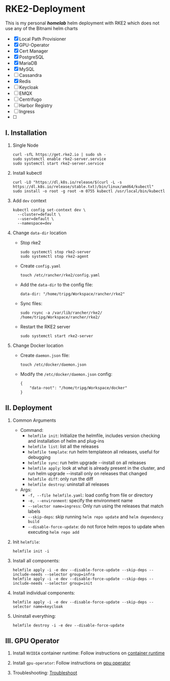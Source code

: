 # RKE2-Deployment
This is my personal ***homelab*** helm deployment with RKE2 which does not use any of the Bitnami helm charts


- [x] Local Path Provisioner
- [x] GPU-Operator
- [x] Cert Manager
- [x] PostgreSQL
- [x] MariaDB
- [x] MySQL
- [ ] Cassandra
- [x] Redis
- [ ] Keycloak
- [ ] EMQX
- [ ] Centrifugo
- [ ] Harbor Registry
- [ ] Ingress
- [ ] 

## I. Installation
1. Single Node
    ```shell
    curl -sfL https://get.rke2.io | sudo sh -
    sudo systemctl enable rke2-server.service
    sudo systemctl start rke2-server.service
    ```
   
2. Install kubectl
    ```shell
    curl -LO "https://dl.k8s.io/release/$(curl -L -s https://dl.k8s.io/release/stable.txt)/bin/linux/amd64/kubectl"
    sudo install -o root -g root -m 0755 kubectl /usr/local/bin/kubectl
    ```

3. Add ```dev``` context
    ```shell
    kubectl config set-context dev \
      --cluster=default \
      --user=default \
      --namespace=dev
    ```

4. Change ```data-dir``` location
   - Stop rke2 
       ```shell
       sudo systemctl stop rke2-server
       sudo systemctl stop rke2-agent
       ```
   - Create ```config.yaml```
       ```shell
       touch /etc/rancher/rke2/config.yaml
       ```
   - Add the ```data-dir``` to the config file:
       ```text
       data-dir: "/home/tripg/Workspace/rancher/rke2"
       ```
   - Sync files:
       ```shell
       sudo rsync -a /var/lib/rancher/rke2/ /home/tripg/Workspace/rancher/rke2/
       ```
   - Restart the RKE2 server
       ```shell
       sudo systemctl start rke2-server
       ```
  
5. Change Docker location
   - Create ```daemon.json``` file:
       ```shell
       touch /etc/docker/daemon.json
       ```
   - Modify the ```/etc/docker/daemon.json``` config:
       ```shell
       {
           "data-root": "/home/tripg/Workspace/docker"
       }
       ```
     
## II. Deployment
1. Common Arguments
    - Command:
      - `helmfile init`: Initialize the helmfile, includes version checking and installation of helm and plug-ins
      - `helmfile list`: list all the releases
      - `helmfile template`: run helm templateon all releases, useful for debugging
      - `helmfile sync`: run helm upgrade --install on all releases
      - `helmfile apply`: look at what is already present in the cluster, and run helm upgrade --install only on releases that changed
      - `helmfile diff`: only run the diff
      - `helmfile destroy`: uninstall all releases
    - Args:
      - `-f, --file helmfile.yaml`: load config from file or directory
      - `-e, --environment`: specify the environment name
      - `--selector name=ingress`: Only run using the releases that match labels
      - `--skip-deps`: skip running `helm repo update` and `helm dependency build`
      - `--disable-force-update`: do not force helm repos to update when executing `helm repo add`

2. Init ```helmfile```:
    ```shell
    helmfile init -i
    ```
   
3. Install all components:
    ```shell
    helmfile apply -i -e dev --disable-force-update --skip-deps --include-needs --selector group=infra
    helmfile apply -i -e dev --disable-force-update --skip-deps --include-needs --selector group=init
    ```
   
4. Install individual components:
    ```shell
    helmfile apply -i -e dev --disable-force-update --skip-deps --selector name=keycloak
    ```
   
5. Uninstall everything:
    ```shell
    helmfile destroy -i -e dev --disable-force-update
    ```
   
## III. GPU Operator
1. Install ```NVIDIA``` container runtime:
Follow instructions on [container runtime](docs.nvidia.com/datacenter/cloud-native/container-toolkit/latest/install-guide.html)

2. Install ```gpu-operator```:
Follow instructions on [gpu operator](docs.nvidia.com/datacenter/cloud-native/gpu-operator/latest/getting-started.html)

3. Troubleshooting:
[Troubleshoot](https://docs.nvidia.com/datacenter/cloud-native/gpu-operator/24.9.1/troubleshooting.html)